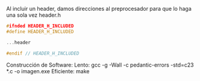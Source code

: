 Al incluir un header, damos direcciones al preprocesador para que lo haga una sola vez
header.h
```c
#ifnded HEADER_H_INCLUDED
#define HEADER_H_INCLUDED

...header

#endif // HEADER_H_INCLUDED
```

Construcción de Software:
	Lento: gcc  -g -Wall -c pedantic-errors -std=c23 \*.c -o imagen.exe
	Eficiente: make